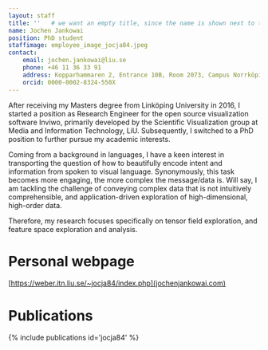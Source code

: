 ```yaml
---
layout: staff
title: ''   # we want an empty title, since the name is shown next to the image
name: Jochen Jankowai
position: PhD student
staffimage: employee_image_jocja84.jpeg
contact:
    email: jochen.jankowai@liu.se
    phone: +46 11 36 33 91
    address: Kopparhammaren 2, Entrance 10B, Room 2073, Campus Norrköping
    orcid: 0000-0002-8324-550X
---
```


After receiving my Masters degree from Linköping University in 2016, I started a position as Research Engineer for the open source visualization software Inviwo, primarily developed by the Scientific Visualization group at Media and Information Technology, LiU. Subsequently, I switched to a PhD position to further pursue my academic interests.

Coming from a background in languages, I have a keen interest in transporting the question of how to beautifully encode intent and information from spoken to visual language.
Synonymously, this task becomes more engaging, the more complex the message/data is. Will say, I am tackling the challenge of conveying complex data that is not intuitively comprehensible, and application-driven exploration of high-dimensional, high-order data.

Therefore, my research focuses specifically on tensor field exploration, and feature space exploration and analysis.

# Personal webpage
[https://weber.itn.liu.se/~jocja84/index.php](jochenjankowai.com)

# Publications
{% include publications id='jocja84' %}
